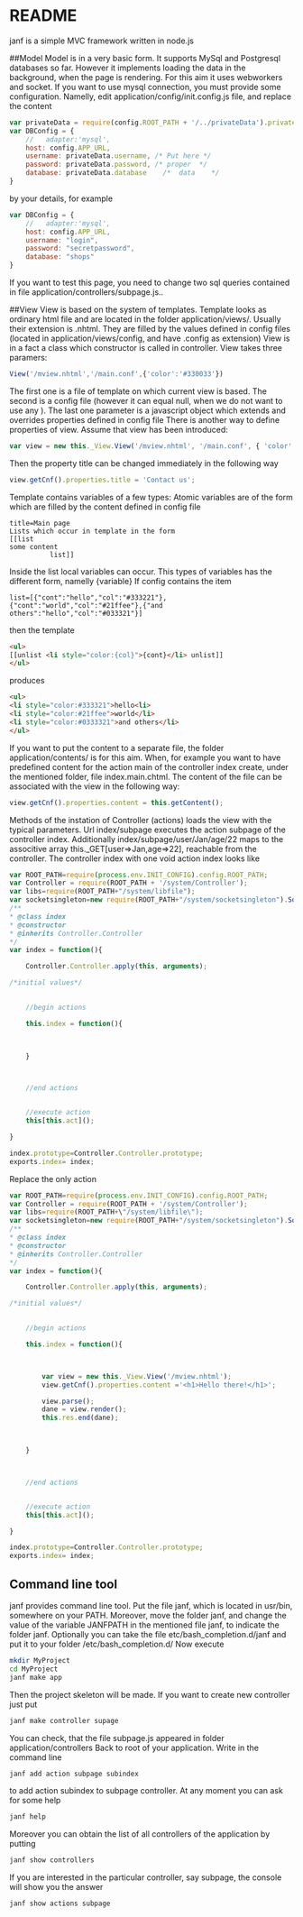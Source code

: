# README
janf is a simple MVC framework written in node.js

##Model
Model is in a very basic form. It supports MySql and Postgresql databases so far.
However it implements loading the data in the background, when the page is rendering. For this aim it uses webworkers and socket. 
If you want to use mysql connection, you must provide some configuration. Namelly, edit application/config/init.config.js file, and replace the content

```javascript
var privateData = require(config.ROOT_PATH + '/../privateData').privateData;
var DBConfig = {
    //   adapter:'mysql',
    host: config.APP_URL,
    username: privateData.username, /* Put here */
    password: privateData.password, /* proper  */
    database: privateData.database    /*  data    */
}
```
by your details, for example
```javascript
var DBConfig = {
    //   adapter:'mysql',
    host: config.APP_URL,
    username: "login",
    password: "secretpassword",
    database: "shops"
}
```
If you want to test this page, you need to change two sql queries contained in file application/controllers/subpage.js..

##View
View is based on the system of templates. Template looks as ordinary html file and are located in the folder application/views/.
Usually their extension is .nhtml. They are filled by the values defined in config files (located in application/views/config, and have .config as extension)
View is in a fact a class which constructor is called in controller. View takes three paramers:
```javascript
View('/mview.nhtml','/main.conf',{'color':'#330033'})
```
The first one is a file of template on which current view is based. The second is a config file (however it can equal null, when we do not want to use any ).
The last one parameter is a javascript object which extends and overrides properties defined in config file
There is another way to define properties of view. Assume that view has been introduced:
```javascript
var view = new this._View.View('/mview.nhtml', '/main.conf', { 'color': '#330033' });
```
Then the property title can be changed immediately in the following way
```javascript
view.getCnf().properties.title = 'Contact us';
```
Template contains variables of a few types:
Atomic variables are of the form which are filled by the content defined in config file
```
title=Main page
Lists which occur in template in the form
[[list 
some content 
          list]]
```
Inside the list local variables can occur. This types of variables has the different form, namelly {variable}
If config contains the item
```
list=[{"cont":"hello","col":"#333221"},{"cont":"world","col":"#21ffee"},{"and others":"hello","col":"#033321"}]
```
then the template
```html
<ul>
[[unlist <li style="color:{col}">{cont}</li> unlist]]
</ul>
```
produces
```html
<ul>
<li style="color:#333321">hello<li>
<li style="color:#21ffee">world</li>
<li style="color:#0333321">and others</li>
</ul>
```
If you want to put the content to a separate file, the folder application/contents/ is for this aim. When, for example you want to have predefined content
for the action main of the controller index create, under the mentioned folder, file index.main.chtml. The content of the file can be associated with the view 
in the following way:
```javascript
view.getCnf().properties.content = this.getContent();
```

Methods of the instation of Controller (actions) loads the view with the typical parameters. Url index/subpage executes the action subpage of the controller index. Additionally index/subpage/user/Jan/age/22 maps to the associtive array this._GET[user=>Jan,age=>22], reachable from the controller.
The controller index with one void action index looks like
```javascript
var ROOT_PATH=require(process.env.INIT_CONFIG).config.ROOT_PATH;
var Controller = require(ROOT_PATH + '/system/Controller');
var libs=require(ROOT_PATH+"/system/libfile");
var socketsingleton=new require(ROOT_PATH+"/system/socketsingleton").Socketsingleton();
/**
* @class index
* @constructor
* @inherits Controller.Controller
*/
var index = function(){

    Controller.Controller.apply(this, arguments);

/*initial values*/
       

    //begin actions

    this.index = function(){

      

    }



    //end actions


    //execute action
    this[this.act]();

}

index.prototype=Controller.Controller.prototype;
exports.index= index;
```
Replace the only action
```javascript
var ROOT_PATH=require(process.env.INIT_CONFIG).config.ROOT_PATH;
var Controller = require(ROOT_PATH + '/system/Controller');
var libs=require(ROOT_PATH+\"/system/libfile\");
var socketsingleton=new require(ROOT_PATH+"/system/socketsingleton").Socketsingleton();
/**
* @class index
* @constructor
* @inherits Controller.Controller
*/
var index = function(){

    Controller.Controller.apply(this, arguments);

/*initial values*/
       

    //begin actions

    this.index = function(){



        var view = new this._View.View('/mview.nhtml');
        view.getCnf().properties.content ='<h1>Hello there!</h1>';

        view.parse();
        dane = view.render();
        this.res.end(dane);

      

    }



    //end actions


    //execute action
    this[this.act]();

}

index.prototype=Controller.Controller.prototype;
exports.index= index;

```

## Command line tool


janf provides command line tool. Put the file janf, which is located in usr/bin, somewhere on your PATH. Moreover, move the folder janf, 
and change the value of the variable JANFPATH in the mentioned file janf, to indicate the folder janf. Optionally you can take the file etc/bash_completion.d/janf and put it to your folder /etc/bash_completion.d/
Now execute
```bash
mkdir MyProject
cd MyProject
janf make app
```
Then the project skeleton will be made. If you want to create new controller just put
```bash
janf make controller supage
```
You can check, that the file subpage.js appeared in folder application/controllers
Back to root of your application. Write in the command line
```bash
janf add action subpage subindex
```
to add action subindex to subpage controller.
At any moment you can ask for some help
```bash
janf help
```
Moreover you can obtain the list of all controllers of the application by putting
```bash
janf show controllers
```
If you are interested in the particular controller, say subpage, the console will show you the answer
```bash
janf show actions subpage
```
